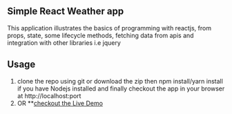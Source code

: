 ## Simple React Weather app
This application illustrates the basics of programming with reactjs, from props, state, some lifecycle methods, fetching data from apis and integration with other libraries i.e jquery

## Usage 
1. clone the repo using git or download the zip then npm install/yarn install if you have Nodejs installed and finally checkout the app in your browser at http://localhost:port
2. OR **[checkout the Live Demo]() 
